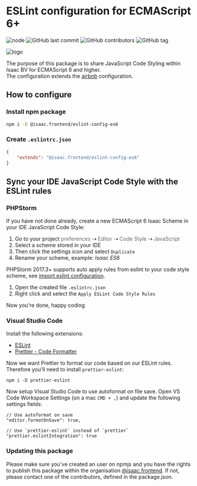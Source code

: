 # ESLint configuration for ECMAScript 6+

![node](https://img.shields.io/node/v/@isaac.frontend/eslint-config-es6.svg)
![GitHub last commit](https://img.shields.io/github/last-commit/isaaceindhoven/eslint-config-es6.svg)
![GitHub contributors](https://img.shields.io/github/contributors/isaaceindhoven/eslint-config-es6.svg)
![GitHub tag](https://img.shields.io/github/tag/isaaceindhoven/eslint-config-es6.svg)


![logo](http://fossbytes.com/wp-content/uploads/2016/06/ecmascript-2016.jpg)

The purpose of this package is to share JavaScript Code Styling within Isaac BV for ECMAScript 6 and higher.<br />
The configuration extends the [airbnb](https://github.com/airbnb/javascript) configuration.


## How to configure

### Install npm package

```bash
npm i -D @isaac.frontend/eslint-config-es6
```

### Create `.eslintrc.json` 

```json
{
	"extends": "@isaac.frontend/eslint-config-es6"
}
``` 

## Sync your IDE JavaScript Code Style with the ESLint rules

### PHPStorm

If you have not done already, create a new ECMAScript 6 Isaac Scheme in your IDE JavaScript Code Style:

1. Go to your project <span style="color: #696969;">preferences</span> ⇢ <span style="color: #696969;">Editor</span> ⇢ <span style="color: #696969;">Code Style</span> ⇢ <span style="color: #696969;">JavaScript</span>
2. Select a scheme stored in your IDE
3. Then click the settings icon and select `Duplicate`
4. Rename your scheme, example: *Isaac ES6*

PHPStorm 2017.3+ supports auto apply rules from eslint to your code style scheme, see [import eslint configuration](https://blog.jetbrains.com/webstorm/2017/09/webstorm-2017-3-eap-173-2463/#eslint-import).

1. Open the created file `.eslintrc.json`
2. Right click and select the `Apply ESLint Code Style Rules`

Now you're done, happy coding


### Visual Studio Code

Install the following extensions: 

- [ESLint](https://marketplace.visualstudio.com/items?itemName=dbaeumer.vscode-eslint)
- [Prettier - Code Formatter](https://marketplace.visualstudio.com/items?itemName=esbenp.prettier-vscode)

Now we want Prettier to format our code based on our ESLint rules. Therefore you'll need to install `prettier-eslint`:

```shell
npm i -D prettier-eslint
```

Now setup Visual Studio Code to use autoformat on file save. Open VS Code Workspace Settings (on a mac `CMD + ,`) and update the following settings fields:

```text
// Use autoformat on save
"editor.formatOnSave": true,

// Use `prettier-eslint` instead of `prettier`
"prettier.eslintIntegration": true
```

### Updating this package

Please make sure you've created an user on npmjs and you have the rights to publish this package within the organisation [@isaac.frontend](https://www.npmjs.com/org/isaac.frontend). If not, please contact one of the contributors, defined in the package.json.
